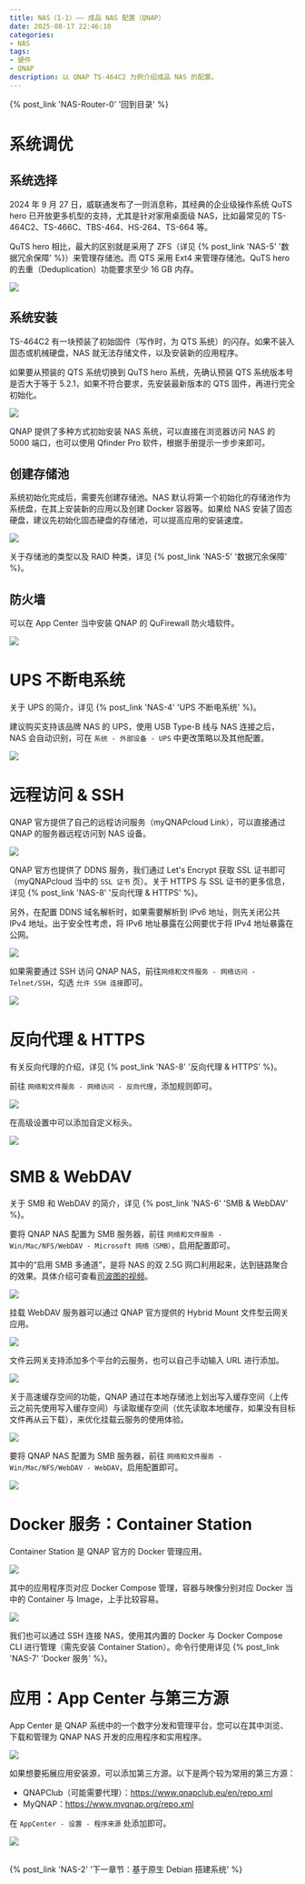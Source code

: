 ```yaml
---
title: NAS（1-1）—— 成品 NAS 配置（QNAP）
date: 2025-08-17 22:46:10
categories:
- NAS
tags:
- 硬件
- QNAP
description: 以 QNAP TS-464C2 为例介绍成品 NAS 的配置。
---
```


{% post_link 'NAS-Router-0' '回到目录' %}
<br/>

# 系统调优

## 系统选择

2024 年 9 月 27 日，威联通发布了一则消息称，其经典的企业级操作系统 QuTS hero 已开放更多机型的支持，尤其是针对家用桌面级 NAS，比如最常见的 TS-464C2、TS-466C、TBS-464、HS-264、TS-664 等。

QuTS hero 相比，最大的区别就是采用了 ZFS（详见 {% post_link 'NAS-5' '数据冗余保障' %}）来管理存储池。而 QTS 采用 Ext4 来管理存储池。QuTS hero 的去重（Deduplication）功能要求至少 16 GB 内存。

![](NAS-1-1/Pasted_image_20250818153322.png)

## 系统安装

TS-464C2 有一块预装了初始固件（写作时，为 QTS 系统）的闪存。如果不装入固态或机械硬盘，NAS 就无法存储文件，以及安装新的应用程序。

如果要从预装的 QTS 系统切换到 QuTS hero 系统，先确认预装 QTS 系统版本号是否大于等于 5.2.1，如果不符合要求，先安装最新版本的 QTS 固件，再进行完全初始化。

![](NAS-1-1/Pasted_image_20250818152800.png)

QNAP 提供了多种方式初始安装 NAS 系统，可以直接在浏览器访问 NAS 的 5000 端口，也可以使用 Qfinder Pro 软件，根据手册提示一步步来即可。

## 创建存储池

系统初始化完成后，需要先创建存储池。NAS 默认将第一个初始化的存储池作为系统盘，在其上安装新的应用以及创建 Docker 容器等。如果给 NAS 安装了固态硬盘，建议先初始化固态硬盘的存储池，可以提高应用的安装速度。

![](NAS-1-1/Pasted_image_20250820093900.png)

关于存储池的类型以及 RAID 种类，详见 {% post_link 'NAS-5' '数据冗余保障' %}。

## 防火墙

可以在 App Center 当中安装 QNAP 的 QuFirewall 防火墙软件。

![](NAS-1-1/Pasted_image_20250820094639.png)

# UPS 不断电系统

关于 UPS 的简介，详见 {% post_link 'NAS-4' 'UPS 不断电系统' %}。

建议购买支持该品牌 NAS 的 UPS，使用 USB Type-B 线与 NAS 连接之后，NAS 会自动识别，可在 `系统 - 外部设备 - UPS` 中更改策略以及其他配置。

![](NAS-1-1/Pasted_image_20250820094807.png)

# 远程访问 & SSH

QNAP 官方提供了自己的远程访问服务（myQNAPcloud Link），可以直接通过 QNAP 的服务器远程访问到 NAS 设备。

![](NAS-1-1/Pasted_image_20250820203834.png)

QNAP 官方也提供了 DDNS 服务，我们通过 Let's Encrypt 获取 SSL 证书即可（myQNAPcloud 当中的 `SSL 证书` 页）。关于 HTTPS 与 SSL 证书的更多信息，详见 {% post_link 'NAS-8' '反向代理 & HTTPS' %}。

另外，在配置 DDNS 域名解析时，如果需要解析到 IPv6 地址，则先关闭公共 IPv4 地址。出于安全性考虑，将 IPv6 地址暴露在公网要优于将 IPv4 地址暴露在公网。

![](NAS-1-1/Pasted_image_20250820205036.png)

如果需要通过 SSH 访问 QNAP NAS，前往`网络和文件服务 - 网络访问 - Telnet/SSH`，勾选 `允许 SSH 连接`即可。

![](NAS-1-1/Pasted_image_20250830215637.png)

# 反向代理 & HTTPS

有关反向代理的介绍，详见 {% post_link 'NAS-8' '反向代理 & HTTPS' %}。

前往 `网络和文件服务 - 网络访问 - 反向代理`，添加规则即可。

![](NAS-1-1/Pasted_image_20250830213321.png)

在高级设置中可以添加自定义标头。

![](NAS-1-1/Pasted_image_20250830213356.png)

# SMB & WebDAV

关于 SMB 和 WebDAV 的简介，详见 {% post_link 'NAS-6' 'SMB & WebDAV' %}。

要将 QNAP NAS 配置为 SMB 服务器，前往 `网络和文件服务 - Win/Mac/NFS/WebDAV - Microsoft 网络（SMB）`，启用配置即可。

其中的“启用 SMB 多通道”，是将 NAS 的双 2.5G 网口利用起来，达到链路聚合的效果。具体介绍可查看[司波图的视频](https://www.bilibili.com/video/BV1xqbmzeEeG)。

![](NAS-1-1/Pasted_image_20250820095611.png)

挂载 WebDAV 服务器可以通过 QNAP 官方提供的 Hybrid Mount 文件型云网关应用。

![](NAS-1-1/Pasted_image_20250820202016.png)

文件云网关支持添加多个平台的云服务，也可以自己手动输入 URL 进行添加。

![](NAS-1-1/Pasted_image_20250820202043.png)

关于高速缓存空间的功能，QNAP 通过在本地存储池上划出写入缓存空间（上传云之前先使用写入缓存空间）与读取缓存空间（优先读取本地缓存，如果没有目标文件再从云下载），来优化挂载云服务的使用体验。

![](NAS-1-1/Pasted_image_20250820101729.png)

要将 QNAP NAS 配置为 SMB 服务器，前往 `网络和文件服务 - Win/Mac/NFS/WebDAV - WebDAV`，启用配置即可。

![](NAS-1-1/Pasted_image_20250830154014.png)

# Docker 服务：Container Station

Container Station 是 QNAP 官方的 Docker 管理应用。

![](NAS-1-1/Pasted_image_20250820133626.png)

其中的应用程序页对应 Docker Compose 管理，容器与映像分别对应 Docker 当中的 Container 与 Image，上手比较容易。

![](NAS-1-1/Pasted_image_20250820133712.png)

我们也可以通过 SSH 连接 NAS，使用其内置的 Docker 与 Docker Compose CLI 进行管理（需先安装 Container Station）。命令行使用详见 {% post_link 'NAS-7' 'Docker 服务' %}。

# 应用：App Center 与第三方源

App Center 是 QNAP 系统中的一个数字分发和管理平台，您可以在其中浏览、下载和管理为 QNAP NAS 开发的应用程序和实用程序。

![](NAS-1-1/Pasted_image_20250820205305.png)

如果想要拓展应用安装源，可以添加第三方源。以下是两个较为常用的第三方源：

- QNAPClub（可能需要代理）：https://www.qnapclub.eu/en/repo.xml
- MyQNAP：https://www.myqnap.org/repo.xml

在 `AppCenter - 设置 - 程序来源` 处添加即可。

![](NAS-1-1/Pasted_image_20250820205630.png)

<br/>
{% post_link 'NAS-2' '下一章节：基于原生 Debian 搭建系统' %}